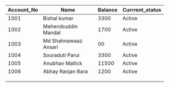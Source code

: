 |  Account_No 	|   Name	|   Balance	|   Currrent_status	|
|---	|---	|---	|---	|
|   1001	|  Bishal kumar 	| 3300  	|   Active	|
| 1002  	| Meherobuddin Mandal  	| 1700   	| Active  	|
| 1003	|   Md Shahnawaaz Ansari	|  00	|  Active	|
|  1004 	| Souraduti Parui  	|   3300	|  Active	|
|   1005	|  Anubhav Mallick 	|   11500	|   Active	|
|  1006 	| Abhay Ranjan Bara  	|  1200 	| Active  	|
|   	|   	|   	|   	|
|   	|   	|   	|   	|
|   	|   	|   	|   	|
